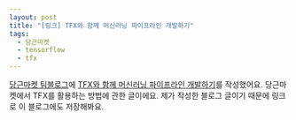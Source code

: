 ```yaml
---
layout: post
title: "[링크] TFX와 함께 머신러닝 파이프라인 개발하기"
tags:
  - 당근마켓
  - tensorflow
  - tfx
---
```


[당근마켓 팀블로그](https://medium.com/daangn)에 [TFX와 함께 머신러닝 파이프라인 개발하기](https://medium.com/daangn/tfx와-함께-머신러닝-파이프라인-개발하기-4578f030a9c1)를 작성했어요.
당근마켓에서 TFX를 활용하는 방법에 관한 글이에요.
제가 작성한 블로그 글이기 때문에 링크로 이 블로그에도 저장해봐요.
